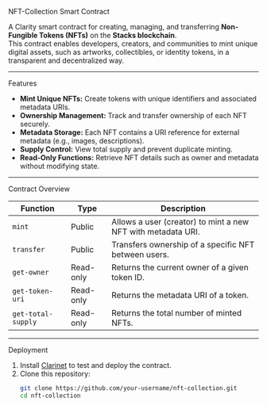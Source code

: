 NFT-Collection Smart Contract

A Clarity smart contract for creating, managing, and transferring **Non-Fungible Tokens (NFTs)** on the **Stacks blockchain**.  
This contract enables developers, creators, and communities to mint unique digital assets, such as artworks, collectibles, or identity tokens, in a transparent and decentralized way.

---

Features

- **Mint Unique NFTs:** Create tokens with unique identifiers and associated metadata URIs.  
- **Ownership Management:** Track and transfer ownership of each NFT securely.  
- **Metadata Storage:** Each NFT contains a URI reference for external metadata (e.g., images, descriptions).  
- **Supply Control:** View total supply and prevent duplicate minting.  
- **Read-Only Functions:** Retrieve NFT details such as owner and metadata without modifying state.  

---

Contract Overview

| Function | Type | Description |
|-----------|------|-------------|
| `mint` | Public | Allows a user (creator) to mint a new NFT with metadata URI. |
| `transfer` | Public | Transfers ownership of a specific NFT between users. |
| `get-owner` | Read-only | Returns the current owner of a given token ID. |
| `get-token-uri` | Read-only | Returns the metadata URI of a token. |
| `get-total-supply` | Read-only | Returns the total number of minted NFTs. |

---

Deployment

1. Install [Clarinet](https://github.com/hirosystems/clarinet) to test and deploy the contract.
2. Clone this repository:
   ```bash
   git clone https://github.com/your-username/nft-collection.git
   cd nft-collection
